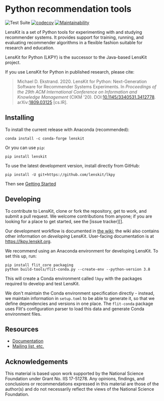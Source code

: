 # Python recommendation tools

![Test Suite](https://github.com/lenskit/lkpy/workflows/Test%20Suite/badge.svg)
[![codecov](https://codecov.io/gh/lenskit/lkpy/branch/master/graph/badge.svg)](https://codecov.io/gh/lenskit/lkpy)
[![Maintainability](https://api.codeclimate.com/v1/badges/c02098c161112e19c148/maintainability)](https://codeclimate.com/github/lenskit/lkpy/maintainability)

LensKit is a set of Python tools for experimenting with and studying recommender
systems.  It provides support for training, running, and evaluating recommender
algorithms in a flexible fashion suitable for research and education.

LensKit for Python (LKPY) is the successor to the Java-based LensKit project.

If you use LensKit for Python in published research, please cite:

> Michael D. Ekstrand. 2020.
> LensKit for Python: Next-Generation Software for Recommender Systems Experiments.
> In <cite>Proceedings of the 29th ACM International Conference on Information and Knowledge Management</cite> (CIKM '20).
> DOI:[10.1145/3340531.3412778](https://dx.doi.org/10.1145/3340531.3412778).
> arXiv:[1809.03125](https://arxiv.org/abs/1809.03125) [cs.IR].

## Installing

To install the current release with Anaconda (recommended):

    conda install -c conda-forge lenskit

Or you can use `pip`:

    pip install lenskit

To use the latest development version, install directly from GitHub:

    pip install -U git+https://github.com/lenskit/lkpy

Then see [Getting Started](https://lkpy.lenskit.org/en/latest/GettingStarted.html)

## Developing

[issues]: https://github.com/lenskit/lkpy/issues
[workflow]: https://github.com/lenskit/lkpy/wiki/DevWorkflow

To contribute to LensKit, clone or fork the repository, get to work, and submit
a pull request.  We welcome contributions from anyone; if you are looking for a
place to get started, see the [issue tracker][].

Our development workflow is documented in [the wiki][workflow]; the wiki also
contains other information on *developing* LensKit. User-facing documentation is
at <https://lkpy.lenskit.org>.


We recommend using an Anaconda environment for developing LensKit.  To set this
up, run:

    pip install flit_core packaging
    python build-tools/flit-conda.py --create-env --python-version 3.8

This will create a Conda environment called `lkpy` with the packages required to develop and test
LensKit.

We don't maintain the Conda environment specification directly - instead, we
maintain information in `setup.toml` to be able to generate it, so that we define
dependencies and versions in one place.  The `flit-conda` package uses Flit's
configuration parser to load this data and generate Conda environment files.

## Resources

- [Documentation](https://lkpy.lenskit.org)
- [Mailing list, etc.](https://lenskit.org/connect)

## Acknowledgements

This material is based upon work supported by the National Science Foundation
under Grant No. IIS 17-51278. Any opinions, findings, and conclusions or
recommendations expressed in this material are those of the author(s) and do not
necessarily reflect the views of the National Science Foundation.
